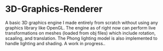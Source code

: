 # 3D-Graphics-Renderer
A basic 3D graphics engine I made entirely from scratch without using any graphics library like OpenGL. The engine as of right now can perform live transformations
on meshes (loaded from obj files) which include rotation, scaaling, and translation. The Phong lighting model is also implemented to handle lighting and shading. A work
in progress..


